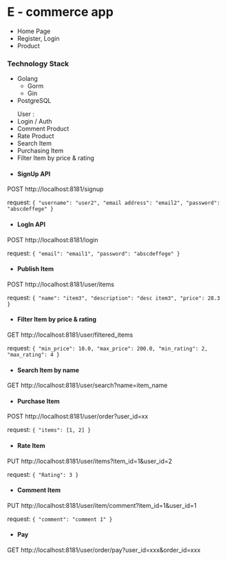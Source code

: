 <h1>E - commerce app</h1>

<ul>
    <li>Home Page</li>
    <li>Register, Login</li>
    <li>Product</li>
</ul>

<h3>Technology Stack</h3>
<ul>
    <li>Golang
        <ul>
            <li>Gorm</li>
            <li>Gin</li>
        </ul>
    </li>
    <li>PostgreSQL</li>
</ul>

<ul> User :
<li>Login / Auth</li>
<li>Comment Product</li>
<li>Rate Product</li>
<li>Search Item</li>
<li>Purchasing Item</li>
<li>Filter Item by price & rating</li>
</ul>

* <h4> SignUp API</h4> 
 POST http://localhost:8181/signup

request: `{
    "username": "user2",
    "email address": "email2",
    "password": "abscdeffege"
}`

* <h4> LogIn API </h4> 
POST http://localhost:8181/login

request: `{
"email": "email1",
"password": "abscdeffege"
}`

* <h4> Publish Item </h4> 
POST http://localhost:8181/user/items

request: `{
"name": "item3",
"description": "desc item3",
"price": 28.3
}`

* <h4> Filter Item by price & rating</h4>
GET http://localhost:8181/user/filtered_items

request: `{
"min_price": 10.0,
"max_price": 200.0,
"min_rating": 2,
"max_rating": 4
}`
* <h4> Search Item by name</h4>

GET http://localhost:8181/user/search?name=item_name
* <h4> Purchase Item</h4>
POST http://localhost:8181/user/order?user_id=xx

request: `{
"items": [1, 2]
}`
* <h4> Rate Item</h4>
PUT http://localhost:8181/user/items?item_id=1&user_id=2

request: `{
"Rating": 3
}`
* <h4> Comment Item</h4>
PUT http://localhost:8181/user/item/comment?item_id=1&user_id=1

request: `{
"comment": "comment 1"
}`
* <h4> Pay</h4>
GET http://localhost:8181/user/order/pay?user_id=xxx&order_id=xxx
